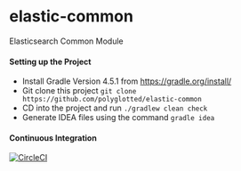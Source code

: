 # elastic-common
Elasticsearch Common Module

#### Setting up the Project

* Install Gradle Version 4.5.1 from https://gradle.org/install/
* Git clone this project `git clone https://github.com/polyglotted/elastic-common`
* CD into the project and run `./gradlew clean check`
* Generate IDEA files using the command `gradle idea`

#### Continuous Integration
[![CircleCI](https://circleci.com/gh/polyglotted/elastic-common.svg?style=shield)](https://circleci.com/gh/polyglotted/elastic-common)
